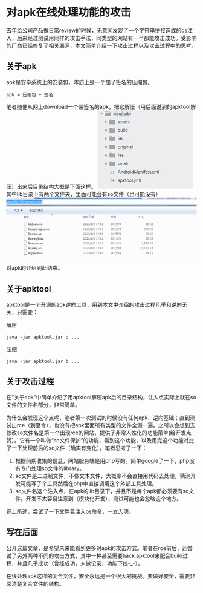 # 对apk在线处理功能的攻击

去年给公司产品做日常review的时候，无意间发现了一个字符串拼接造成的os注入，后来经过测试用同样的攻击手法，同类型的网站有一半都能攻击成功。受影响的厂商已经修复了相关漏洞，本文简单介绍一下攻击过程以及攻击过程中的思考。

## 关于apk
apk是安卓系统上的安装包，本质上是一个加了签名的压缩包。
```
apk = 压缩包 + 签名
```
笔者随便从网上download一个带签名的apk，把它解压（用后面说到的apktool解压）出来后目录结构大概是下面这样。
![-w189](media/15888433669934/15888443346788.jpg)  
其中lib目录下有两个文件夹，里面可能会有so文件（也可能没有）  
![-w622](media/15888433669934/15888443967593.jpg)  
对apk的介绍到此结束。

## 关于apktool
[apktool](https://github.com/iBotPeaches/Apktool)是一个开源的apk逆向工具，用到本文中介绍的攻击过程几乎和逆向无关，只需要：  

解压
```
java -jar apktool.jar d ...
```
压缩
```
java -jar apktool.jar b ...
```

## 关于攻击过程
在“关于apk”中简单介绍了用apktool解压apk后的目录结构，注入点实际上就在so文件的文件名部分，非常简单。

为什么会发现这个点呢，笔者第一次测试的时候没有任何apk、逆向基础；直到测试出rce（到至今），也没有把apk里面所有类型的文件全测一遍。之所以会想到去修改so文件名是第一个出现rce的网站，提供了非常人性化的功能菜单(给开发点赞）。它有一个叫做“so文件保护”的功能，看到这个功能，以及用完这个功能对比了一下处理前后的so文件（确实有变化），笔者思考了一下：
1. 根据前期收集的信息，网站服务端是用php写的。简单google了一下，php没有专门处理so文件的library。
2. so文件是二进制文件，不像文本文件，大概率不会直接用代码去处理，猜测开发可能写了个工具然后在php中直接调用这个外部工具处理。
3. so文件名这个注入点，在apk的lib目录下，并且不是每个apk都必须要有so文件。开发不太容易注意到（模块化开发），测试可能也会忽略这个地方。

综上所述，尝试了一下文件名注入os命令，一发入魂。

## 写在后面
公开这篇文章，是希望未来能看到更多对apk的攻击方式。笔者在rce前后，还尝试了另外两种不同的攻击方式，其中一种甚至需要hack apktool来配合build过程，并且几乎成功（曾经成功，未做记录，功能下线-_-）。

在线处理apk这样的复合文件，安全永远是一个很大的挑战。要做好安全，需要非常清楚复合文件的结构。
